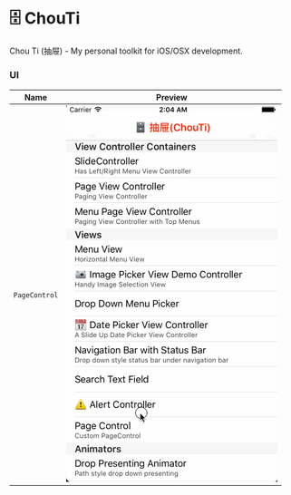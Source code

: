 # 🗄 ChouTi
Chou Ti (抽屉) - My personal toolkit for iOS/OSX development.

### UI

Name | Preview
:---: | :---:
`PageControl` | ![PageControlDemo](./Preview/PageControl.gif)
